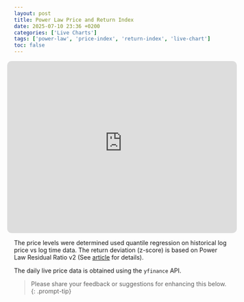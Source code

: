 ```yaml
---
layout: post
title: Power Law Price and Return Index
date: 2025-07-10 23:36 +0200
categories: ['Live Charts']
tags: ['power-law', 'price-index', 'return-index', 'live-chart']
toc: false
---
```



<style>
/* #panel-wrapper {
    display: none;
}

main[aria-label="Main Content"] {
    max-width: 100% !important;
    flex: 0 0 100% !important;
    padding: 0 1rem !important;
} */

.iframe-responsive-wrapper {
    position: relative;
    overflow: hidden;
    width: 100%;
    padding-top: 75%; /* 16:9 Aspect Ratio */
}

.full-width-iframe-container {
    margin-left: -1rem;
    margin-right: -1rem;
}

@media (max-width: 768px) {
    .iframe-responsive-wrapper {
        padding-top: 450px;
    }
}
</style>



<link rel="stylesheet" type="text/css" href="/assets/css/spinner.css">
<link rel="stylesheet" type="text/css" href="/assets/css/dashboard.css">

<div class="full-width-iframe-container">
    <div class="iframe-responsive-wrapper">
        <iframe
            src="https://bitcoin-price-chart-5238b01498b6.herokuapp.com/"
            style="position: absolute; top: 0; left: 0; width: 100%; height: 100%; border:none; border-radius: 10px;">
        </iframe>
    </div>
</div>


The price levels were determined used quantile regression on historical log price vs log time data. The return deviation (z-score) is based on Power Law Residual Ratio v2 (See [article](/posts/power-law-residual-ratio-v2/) for details).

The daily live price data is obtained using the `yfinance` API. 

> Please share your feedback or suggestions for enhancing this below.
{: .prompt-tip} 